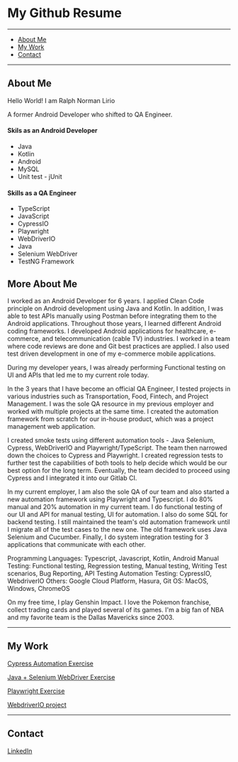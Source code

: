 # My Github Resume

------------
- [About Me](https://github.com/normanlirio/profile/edit/main/README.md#about-me "About Me")
- [My Work](https://github.com/normanlirio/profile/edit/main/README.md#about-me "My Work")
- [Contact](https://github.com/normanlirio/profile/edit/main/README.md#about-me "Contact")


------------

## About Me
Hello World! I am Ralph Norman Lirio

A former Android Developer who shifted to QA Engineer.

#### Skils as an Android Developer
- Java
- Kotlin
- Android
- MySQL
- Unit test - jUnit

#### Skills as a QA Engineer
- TypeScript
- JavaScript
- CypressIO
- Playwright
- WebDriverIO
- Java
- Selenium WebDriver
- TestNG Framework

## More About Me
I worked as an Android Developer for 6 years. I applied Clean Code principle on Android development using Java and Kotlin. In addition, I was able to test APIs manually using Postman before integrating them to the Android applications.  Throughout those years, I learned different Android coding frameworks. I developed Android applications for healthcare, e-commerce, and telecommunication (cable TV) industries. I worked in a team where code reviews are done and Git best practices are applied. I also used test driven development in one of my e-commerce mobile applications.

During my developer years, I was already performing Functional testing on UI and APIs that led me to my current role today.

In the 3 years that I have become an official QA Engineer, I tested projects in various industries such as Transportation, Food, Fintech, and Project Management. I was the sole QA resource in my previous employer and worked with multiple projects at the same time. I created the automation framework from scratch for our in-house product, which was a project management web application.

I created smoke tests using different automation tools - Java Selenium, Cypress, WebDriverIO and Playwright/TypeScript. The team then narrowed down the choices to Cypress and Playwright. I created regression tests to further test the capabilities of both tools to help decide which would be our best option for the long term. Eventually, the team decided to proceed using Cypress and I integrated it into our Gitlab CI.

In my current employer, I am also the sole QA of our team and also started a new automation framework using Playwright and Typescript. I do 80% manual and 20% automation in my current team. I do functional testing of our UI and API for manual testing, UI for automation. I also do some SQL for backend testing. I still maintained the team's old automation framework until I migrate all of the test cases to the new one. The old framework uses Java Selenium and Cucumber. Finally, I do system integration testing for 3 applications that communicate with each other.

Programming Languages: Typescript, Javascript, Kotlin, Android
Manual Testing: Functional testing, Regression testing, Manual testing, Writing Test scenarios, Bug Reporting, API Testing
Automation Testing: CypressIO, WebdriverIO
Others: Google Cloud Platform, Hasura, Git
OS: MacOS, Windows, ChromeOS

On my free time, I play Genshin Impact. I love the Pokemon franchise, collect trading cards and played several of its games. I'm a big fan of NBA and my favorite team is the Dallas Mavericks since 2003.

------------
## My Work

[Cypress Automation Exercise](https://github.com/normanlirio/cypress-automation-practice "Cypress Automation Exercise")

[Java + Selenium WebDriver Exercise](https://github.com/normanlirio/automationpractice "Java + Selenium WebDriver")

[Playwright Exercise](https://github.com/normanlirio/playwright-automation-practice "Playwright Exercise")

[WebdriverIO project](https://github.com/normanlirio/cypress-automation-practice](https://github.com/normanlirio/ll-tech-test) "WebdriverIO project")


------------

## Contact
[LinkedIn](https://www.linkedin.com/in/normz-l-8460807b/ "LinkedIn")
